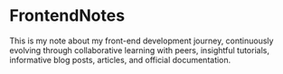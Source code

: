 # FrontendNotes
This is my note about my front-end development journey, continuously evolving through collaborative learning with peers, insightful tutorials, informative blog posts, articles, and official documentation.
